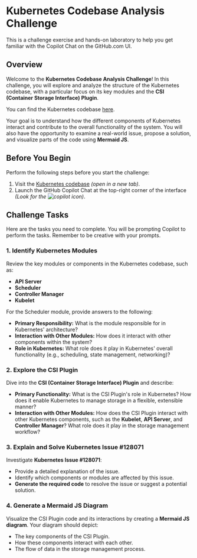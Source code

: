 # Kubernetes Codebase Analysis Challenge
This is a challenge exercise and hands-on laboratory to help you get familiar with the Copilot Chat on the GitHub.com UI.

## Overview

Welcome to the **Kubernetes Codebase Analysis Challenge**! In this challenge, you will explore and analyze the structure of the Kubernetes codebase, with a particular focus on its key modules and the **CSI (Container Storage Interface) Plugin**.

You can find the Kubernetes codebase [here](https://github.com/kubernetes/kubernetes).

Your goal is to understand how the different components of Kubernetes interact and contribute to the overall functionality of the system. You will also have the opportunity to examine a real-world issue, propose a solution, and visualize parts of the code using **Mermaid JS**.

## Before You Begin
Perform the following steps before you start the challenge:
1. Visit the [Kubernetes codebase](https://github.com/kubernetes/kubernetes) _(open in a new tab)_.
2. Launch the GitHub Copilot Chat at the top-right corner of the interface _(Look for the ![copilot](https://github.com/user-attachments/assets/027fc880-2a7a-497d-8ed5-f5aade9a1753) icon)_.

## Challenge Tasks
Here are the tasks you need to complete. You will be prompting Copilot to perform the tasks. Remember to be creative with your prompts.

### 1. Identify Kubernetes Modules
Review the key modules or components in the Kubernetes codebase, such as:
- **API Server**
- **Scheduler**
- **Controller Manager**
- **Kubelet**

For the Scheduler module, provide answers to the following:
- **Primary Responsibility:** What is the module responsible for in Kubernetes' architecture?
- **Interaction with Other Modules:** How does it interact with other components within the system?
- **Role in Kubernetes:** What role does it play in Kubernetes' overall functionality (e.g., scheduling, state management, networking)?

### 2. Explore the CSI Plugin
Dive into the **CSI (Container Storage Interface) Plugin** and describe:
- **Primary Functionality:** What is the CSI Plugin's role in Kubernetes? How does it enable Kubernetes to manage storage in a flexible, extensible manner?
- **Interaction with Other Modules:** How does the CSI Plugin interact with other Kubernetes components, such as the **Kubelet**, **API Server**, and **Controller Manager**? What role does it play in the storage management workflow?

### 3. Explain and Solve Kubernetes Issue #128071
Investigate **Kubernetes Issue #128071**:
- Provide a detailed explanation of the issue.
- Identify which components or modules are affected by this issue.
- **Generate the required code** to resolve the issue or suggest a potential solution.

### 4. Generate a Mermaid JS Diagram
Visualize the CSI Plugin code and its interactions by creating a **Mermaid JS diagram**. Your diagram should depict:
- The key components of the CSI Plugin.
- How these components interact with each other.
- The flow of data in the storage management process.
